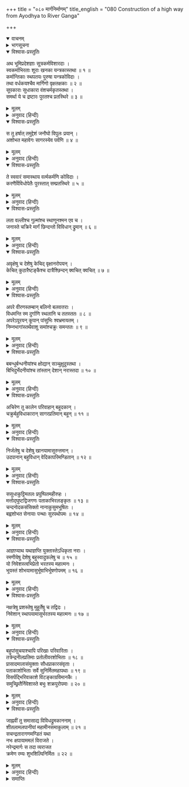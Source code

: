 +++
title = "०८० मार्गनिर्माणम्"
title_english = "080 Construction of a high way from Ayodhya to River Ganga"

+++
<details open><summary>वाचनम्</summary>
<div caption="श्रीराम-हरिसीताराममूर्ति-घनपाठिभ्यां वचनम्" class="audioEmbed" src="https://archive.org/download/Ramayana-recitation-Sriram-harisItArAmamUrti-Ghanapaati-v2/Kanda_2/Kanda_2_AYK-080-Marga_Nirmanam.mp3"></div>
</details>

<details><summary>भागसूचना</summary>

80. अयोध्यासे गङ्गातटतक सुरम्य शिविर और कूप आदिसे युक्त सुखद राजमार्गका निर्माण
</details>

<details open><summary>विश्वास-प्रस्तुतिः</summary>

अथ भूमिप्रदेशज्ञाः सूत्रकर्मविशारदाः ।  
स्वकर्माभिरताः शूराः खनका यन्त्रकास्तथा ॥ १ ॥  
कर्मान्तिकाः स्थपतयः पुरुषा यन्त्रकोविदाः ।  
तथा वर्धकयश्चैव मार्गिणो वृक्षतक्षकाः ॥ २ ॥  
सूपकाराः सुधाकारा वंशचर्मकृतस्तथा ।  
समर्था ये च द्रष्टारः पुरतश्च प्रतस्थिरे ॥ ३ ॥
</details>

<details><summary>मूलम्</summary>

अथ भूमिप्रदेशज्ञाः सूत्रकर्मविशारदाः ।  
स्वकर्माभिरताः शूराः खनका यन्त्रकास्तथा ॥ १ ॥  
कर्मान्तिकाः स्थपतयः पुरुषा यन्त्रकोविदाः ।  
तथा वर्धकयश्चैव मार्गिणो वृक्षतक्षकाः ॥ २ ॥  
सूपकाराः सुधाकारा वंशचर्मकृतस्तथा ।  
समर्था ये च द्रष्टारः पुरतश्च प्रतस्थिरे ॥ ३ ॥
</details>

<details><summary>अनुवाद (हिन्दी)</summary>

तत्पश्चात् ऊँची-नीची एवं सजल-निर्जल भूमिका ज्ञान रखनेवाले, सूत्रकर्म (छावनी आदि बनानेके लिये सूत धारण करने) में कुशल, मार्गकी रक्षा आदि अपने कर्ममें सदा सावधान रहनेवाले शूर-वीर, भूमि खोदने या सुरङ्ग आदि बनानेवाले, नदी आदि पार करनेके लिये तुरंत साधन उपस्थित करनेवाले अथवा जलके प्रवाहको रोकनेवाले वेतनभोगी कारीगर, थवई, रथ और यन्त्र आदि बनानेवाले पुरुष, बढ़ई, मार्गरक्षक, पेड़ काटनेवाले, रसोइये, चूनेसे पोतने आदिका काम करनेवाले, बाँसकी चटाई और सूप आदि बनानेवाले, चमड़ेका चारजामा आदि बनानेवाले तथा रास्तेकी विशेष जानकारी रखनेवाले सामर्थ्यशाली पुरुषोंने पहले प्रस्थान किया ॥ १—३ ॥
</details>

<details open><summary>विश्वास-प्रस्तुतिः</summary>

स तु हर्षात् तमुद्देशं जनौघो विपुलः प्रयान् ।  
अशोभत महावेगः सागरस्येव पर्वणि ॥ ४ ॥
</details>

<details><summary>मूलम्</summary>

स तु हर्षात् तमुद्देशं जनौघो विपुलः प्रयान् ।  
अशोभत महावेगः सागरस्येव पर्वणि ॥ ४ ॥
</details>

<details><summary>अनुवाद (हिन्दी)</summary>

उस समय मार्ग ठीक करनेके लिये एक विशाल जनसमुदाय बड़े हर्षके साथ वनप्रदेशकी ओर अग्रसर हुआ, जो पूर्णिमाके दिन उमड़े हुए समुद्रके महान् वेगकी भाँति शोभा पा रहा था ॥ ४ ॥
</details>

<details open><summary>विश्वास-प्रस्तुतिः</summary>

ते स्ववारं समास्थाय वर्त्मकर्मणि कोविदाः ।  
करणैर्विविधोपेतैः पुरस्तात् सम्प्रतस्थिरे ॥ ५ ॥
</details>

<details><summary>मूलम्</summary>

ते स्ववारं समास्थाय वर्त्मकर्मणि कोविदाः ।  
करणैर्विविधोपेतैः पुरस्तात् सम्प्रतस्थिरे ॥ ५ ॥
</details>

<details><summary>अनुवाद (हिन्दी)</summary>

वे मार्ग-निर्माणमें निपुण कारीगर अपना-अपना दल साथ लेकर अनेक प्रकारके औजारोंके साथ आगे चल दिये ॥ ५ ॥
</details>

<details open><summary>विश्वास-प्रस्तुतिः</summary>

लता वल्लीश्च गुल्मांश्च स्थाणूनश्मन एव च ।  
जनास्ते चक्रिरे मार्गं छिन्दन्तो विविधान् द्रुमान् ॥ ६ ॥
</details>

<details><summary>मूलम्</summary>

लता वल्लीश्च गुल्मांश्च स्थाणूनश्मन एव च ।  
जनास्ते चक्रिरे मार्गं छिन्दन्तो विविधान् द्रुमान् ॥ ६ ॥
</details>

<details><summary>अनुवाद (हिन्दी)</summary>

वे लोग लताएँ, बेलें, झाड़ियाँ, ठूँठे वृक्ष तथा पत्थरोंको हटाते और नाना प्रकारके वृक्षोंको काटते हुए मार्ग तैयार करने लगे ॥ ६ ॥
</details>

<details open><summary>विश्वास-प्रस्तुतिः</summary>

अवृक्षेषु च देशेषु केचिद् वृक्षानरोपयन् ।  
केचित् कुठारैष्टङ्कैश्च दात्रैश्छिन्दन् क्वचित् क्वचित् ॥ ७ ॥
</details>

<details><summary>मूलम्</summary>

अवृक्षेषु च देशेषु केचिद् वृक्षानरोपयन् ।  
केचित् कुठारैष्टङ्कैश्च दात्रैश्छिन्दन् क्वचित् क्वचित् ॥ ७ ॥
</details>

<details><summary>अनुवाद (हिन्दी)</summary>

जिन स्थानोंमें वृक्ष नहीं थे, वहाँ कुछ लोगोंने वृक्ष भी लगाये । कुछ कारीगरोंने कुल्हाड़ों, टंकों (पत्थर तोड़नेके औजारों) तथा हँसियोंसे कहीं-कहीं वृक्षों और घासोंको काट-काटकर रास्ता साफ किया ॥ ७ ॥
</details>

<details open><summary>विश्वास-प्रस्तुतिः</summary>

अपरे वीरणस्तम्बान् बलिनो बलवत्तराः ।  
विधमन्ति स्म दुर्गाणि स्थलानि च ततस्ततः ॥ ८ ॥  
अपरेऽपूरयन् कूपान् पांसुभिः श्वभ्रमायतम् ।  
निम्नभागांस्तथैवाशु समांश्चक्रुः समन्ततः ॥ ९ ॥
</details>

<details><summary>मूलम्</summary>

अपरे वीरणस्तम्बान् बलिनो बलवत्तराः ।  
विधमन्ति स्म दुर्गाणि स्थलानि च ततस्ततः ॥ ८ ॥  
अपरेऽपूरयन् कूपान् पांसुभिः श्वभ्रमायतम् ।  
निम्नभागांस्तथैवाशु समांश्चक्रुः समन्ततः ॥ ९ ॥
</details>

<details><summary>अनुवाद (हिन्दी)</summary>

अन्य प्रबल मनुष्योंने जिनकी जड़ें नीचेतक जमी हुई थीं, उन कुश, कास आदिके झुरमुटोंको हाथोंसे ही उखाड़ फेंका । वे जहाँ-तहाँ ऊँचे-नीचे दुर्गम स्थानोंको खोद-खोदकर बराबर कर देते थे । दूसरे लोग कुओं और लंबे-चौड़े गड्ढोंको धूलोंसे ही पाट देते थे । जो स्थान नीचे होते, वहाँ सब ओरसे मिट्टी डालकर वे उन्हें शीघ्र ही बराबर कर देते थे ॥ ८-९ ॥
</details>

<details open><summary>विश्वास-प्रस्तुतिः</summary>

बबन्धुर्बन्धनीयांश्च क्षोद्यान् सञ्चुक्षुदुस्तथा ।  
बिभिदुर्भेदनीयांश्च तांस्तान् देशान् नरास्तदा ॥ १० ॥
</details>

<details><summary>मूलम्</summary>

बबन्धुर्बन्धनीयांश्च क्षोद्यान् सञ्चुक्षुदुस्तथा ।  
बिभिदुर्भेदनीयांश्च तांस्तान् देशान् नरास्तदा ॥ १० ॥
</details>

<details><summary>अनुवाद (हिन्दी)</summary>

उन्होंने जहाँ पुल बाँधनेके योग्य पानी देखा, वहाँ पुल बाँध दिये । जहाँ कँकरीली जमीन दिखायी दी, वहाँ उसे ठोक-पीटकर मुलायम कर दिया और जहाँ पानी बहनेके लिये मार्ग बनाना आवश्यक समझा, वहाँ बाँध काट दिया । इस प्रकार विभिन्न देशोंमें वहाँकी आवश्यकताके अनुसार कार्य किया ॥ १० ॥
</details>

<details open><summary>विश्वास-प्रस्तुतिः</summary>

अचिरेण तु कालेन परिवाहान् बहूदकान् ।  
चक्रुर्बहुविधाकारान् सागरप्रतिमान् बहून् ॥ ११ ॥
</details>

<details><summary>मूलम्</summary>

अचिरेण तु कालेन परिवाहान् बहूदकान् ।  
चक्रुर्बहुविधाकारान् सागरप्रतिमान् बहून् ॥ ११ ॥
</details>

<details><summary>अनुवाद (हिन्दी)</summary>

छोटे-छोटे सोतोंको, जिनका पानी सब ओर बह जाया करता था, चारों ओरसे बाँधकर शीघ्र ही अधिक जलवाला बना दिया । इस तरह थोड़े ही समयमें उन्होंने भिन्न-भिन्न आकार-प्रकारके बहुत-से सरोवर तैयार कर दिये, जो अगाध जलसे भरे होनेके कारण समुद्रके समान जान पड़ते थे ॥ ११ ॥
</details>

<details open><summary>विश्वास-प्रस्तुतिः</summary>

निर्जलेषु च देशेषु खानयामासुरुत्तमान् ।  
उदपानान् बहुविधान् वेदिकापरिमण्डितान् ॥ १२ ॥
</details>

<details><summary>मूलम्</summary>

निर्जलेषु च देशेषु खानयामासुरुत्तमान् ।  
उदपानान् बहुविधान् वेदिकापरिमण्डितान् ॥ १२ ॥
</details>

<details><summary>अनुवाद (हिन्दी)</summary>

निर्जल स्थानोंमें नाना प्रकारके अच्छे-अच्छे कुएँ और बावड़ी आदि बनवा दिये, जो आस-पास बनी हुई वेदिकाओंसे अलंकृत थे ॥ १२ ॥
</details>

<details open><summary>विश्वास-प्रस्तुतिः</summary>

ससुधाकुट्टिमतलः प्रपुष्पितमहीरुहः ।  
मत्तोद‍्घुष्टद्विजगणः पताकाभिरलङ्कृतः ॥ १३ ॥  
चन्दनोदकसंसिक्तो नानाकुसुमभूषितः ।  
बह्वशोभत सेनायाः पन्थाः सुरपथोपमः ॥ १४ ॥
</details>

<details><summary>मूलम्</summary>

ससुधाकुट्टिमतलः प्रपुष्पितमहीरुहः ।  
मत्तोद‍्घुष्टद्विजगणः पताकाभिरलङ्कृतः ॥ १३ ॥  
चन्दनोदकसंसिक्तो नानाकुसुमभूषितः ।  
बह्वशोभत सेनायाः पन्थाः सुरपथोपमः ॥ १४ ॥
</details>

<details><summary>अनुवाद (हिन्दी)</summary>

इस प्रकार सेनाका वह मार्ग देवताओंके मार्गकी भाँति अधिक शोभा पाने लगा । उसकी भूमिपर चूना-सुर्खी और कंकरीट बिछाकर उसे कूट-पीटकर पक्का कर दिया गया था । उसके किनारे-किनारे फूलोंसे सुशोभित वृक्ष लगाये गये थे । वहाँके वृक्षोंपर मतवाले पक्षी चहक रहे थे । सारे मार्गको पताकाओंसे सजा दिया गया था, उसपर चन्दनमिश्रित जलका छिड़काव किया गया था तथा अनेक प्रकारके फूलोंसे वह सड़क सजायी गयी थी ॥
</details>

<details open><summary>विश्वास-प्रस्तुतिः</summary>

आज्ञाप्याथ यथाज्ञप्ति युक्तास्तेऽधिकृता नराः ।  
रमणीयेषु देशेषु बहुस्वादुफलेषु च ॥ १५ ॥  
यो निवेशस्त्वभिप्रेतो भरतस्य महात्मनः ।  
भूयस्तं शोभयामासुर्भूषाभिर्भूषणोपमम् ॥ १६ ॥
</details>

<details><summary>मूलम्</summary>

आज्ञाप्याथ यथाज्ञप्ति युक्तास्तेऽधिकृता नराः ।  
रमणीयेषु देशेषु बहुस्वादुफलेषु च ॥ १५ ॥  
यो निवेशस्त्वभिप्रेतो भरतस्य महात्मनः ।  
भूयस्तं शोभयामासुर्भूषाभिर्भूषणोपमम् ॥ १६ ॥
</details>

<details><summary>अनुवाद (हिन्दी)</summary>

मार्ग बन जानेपर जहाँ-तहाँ छावनी आदि बनानेके लिये जिन्हें अधिकार दिया गया था, कार्यमें दत्त-चित्त रहनेवाले उन लोगोंने भरतकी आज्ञाके अनुसार सेवकोंको काम करनेका आदेश देकर जहाँ स्वादिष्ट फलोंकी अधिकता थी उन सुन्दर प्रदेशोंमें छावनियाँ बनवायीं और जो भरतको अभीष्ट था, मार्गके भूषणरूप उस शिविरको नाना प्रकारके अलंकारोंसे और भी सजा दिया ॥ १५-१६ ॥
</details>

<details open><summary>विश्वास-प्रस्तुतिः</summary>

नक्षत्रेषु प्रशस्तेषु मुहूर्तेषु च तद्विदः ।  
निवेशान् स्थापयामासुर्भरतस्य महात्मनः ॥ १७ ॥
</details>

<details><summary>मूलम्</summary>

नक्षत्रेषु प्रशस्तेषु मुहूर्तेषु च तद्विदः ।  
निवेशान् स्थापयामासुर्भरतस्य महात्मनः ॥ १७ ॥
</details>

<details><summary>अनुवाद (हिन्दी)</summary>

वास्तु-कर्मके ज्ञाता विद्वानोंने उत्तम नक्षत्रों और मुहूर्तोंमें महात्मा भरतके ठहरनेके लिये जो-जो स्थान बने थे, उनकी प्रतिष्ठा करवायी ॥ १७ ॥
</details>

<details open><summary>विश्वास-प्रस्तुतिः</summary>

बहुपांसुचयाश्चापि परिखाः परिवारिताः ।  
तत्रेन्द्रनीलप्रतिमाः प्रतोलीवरशोभिताः ॥ १८ ॥  
प्रासादमालासंयुक्ताः सौधप्राकारसंवृताः ।  
पताकाशोभिताः सर्वे सुनिर्मितमहापथाः ॥ १९ ॥  
विसर्पद्भिरिवाकाशे विटङ्काग्रविमानकैः ।  
समुच्छ्रितैर्निवेशास्ते बभुः शक्रपुरोपमाः ॥ २० ॥
</details>

<details><summary>मूलम्</summary>

बहुपांसुचयाश्चापि परिखाः परिवारिताः ।  
तत्रेन्द्रनीलप्रतिमाः प्रतोलीवरशोभिताः ॥ १८ ॥  
प्रासादमालासंयुक्ताः सौधप्राकारसंवृताः ।  
पताकाशोभिताः सर्वे सुनिर्मितमहापथाः ॥ १९ ॥  
विसर्पद्भिरिवाकाशे विटङ्काग्रविमानकैः ।  
समुच्छ्रितैर्निवेशास्ते बभुः शक्रपुरोपमाः ॥ २० ॥
</details>

<details><summary>अनुवाद (हिन्दी)</summary>

मार्गमें बने हुए वे निवेश (विश्राम-स्थान) इन्द्रपुरीके समान शोभा पाते थे । उनके चारों ओर खाइयाँ खोदी गयी थीं, धूल-मिट्टीके ऊँचे ढेर लगाये गये थे । खेमोंके भीतर इन्द्रनीलमणिकी बनी हुई प्रतिमाएँ सजायी गयी थीं । गलियों और सड़कोंसे उनकी विशेष शोभा होती थी । राजकीय गृहों और देवस्थानोंसे युक्त वे शिविर चूने पुते हुए प्राकारों (चहारदीवारियों)से घिरे थे । सभी विश्रामस्थान पताकाओंसे सुशोभित थे । सर्वत्र बड़ी-बड़ी सड़कोंका सुन्दर ढंगसे निर्माण किया गया था । विटङ्कों (कबूतरोंके रहनेके स्थानों—कावकों) और ऊँचे-ऊँचे श्रेष्ठ विमानोंके कारण उन सभी शिविरोंकी बड़ी शोभा हो रही थी ॥ १८—२० ॥
</details>

<details open><summary>विश्वास-प्रस्तुतिः</summary>

जाह्नवीं तु समासाद्य विविधद्रुमकाननाम् ।  
शीतलामलपानीयां महामीनसमाकुलाम् ॥ २१ ॥  
सचन्द्रतारागणमण्डितं यथा  
नभः क्षपायाममलं विराजते ।  
नरेन्द्रमार्गः स तदा व्यराजत  
क्रमेण रम्यः शुभशिल्पिनिर्मितः ॥ २२ ॥
</details>

<details><summary>मूलम्</summary>

जाह्नवीं तु समासाद्य विविधद्रुमकाननाम् ।  
शीतलामलपानीयां महामीनसमाकुलाम् ॥ २१ ॥  
सचन्द्रतारागणमण्डितं यथा  
नभः क्षपायाममलं विराजते ।  
नरेन्द्रमार्गः स तदा व्यराजत  
क्रमेण रम्यः शुभशिल्पिनिर्मितः ॥ २२ ॥
</details>

<details><summary>अनुवाद (हिन्दी)</summary>

नाना प्रकारके वृक्षों और वनोंसे सुशोभित, शीतल निर्मल जलसे भरी हुई और बड़े-बड़े मत्स्योंसे व्याप्त गङ्गाके किनारेतक बना हुआ वह रमणीय राजमार्ग उस समय बड़ी शोभा पा रहा था । अच्छे कारीगरोंने उसका निर्माण किया था । रात्रिके समय वह चन्द्रमा और तारागणोंसे मण्डित निर्मल आकाशके समान सुशोभित होता था ॥ २१-२२ ॥
</details>

<details><summary>समाप्तिः</summary>

इत्यार्षे श्रीमद्रामायणे वाल्मीकीये आदिकाव्येऽयोध्याकाण्डेऽशीतितमः सर्गः ॥ ८० ॥  
इस प्रकार श्रीवाल्मीकिनिर्मित आर्षरामायण आदिकाव्यके अयोध्याकाण्डमें अस्सीवाँ सर्ग पूरा हुआ ॥ ८० ॥
</details>

